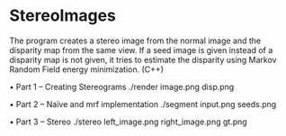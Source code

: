 # StereoImages
The program creates a stereo image from the normal image and the disparity map from the same view. If a seed image is given instead of a disparity map is not given, it tries to estimate the disparity using Markov Random Field energy minimization.
(C++)

• Part 1 – Creating Stereograms
  ./render image.png disp.png

• Part 2 – Naïve and mrf implementation
  ./segment input.png seeds.png

• Part 3 – Stereo
  ./stereo left_image.png right_image.png gt.png
